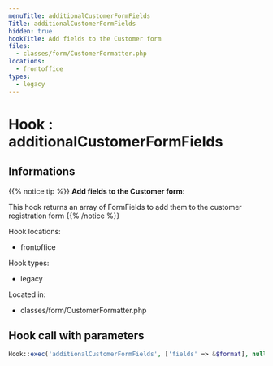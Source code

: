 ```yaml
---
menuTitle: additionalCustomerFormFields
Title: additionalCustomerFormFields
hidden: true
hookTitle: Add fields to the Customer form
files:
  - classes/form/CustomerFormatter.php
locations:
  - frontoffice
types:
  - legacy
---
```


# Hook : additionalCustomerFormFields

## Informations

{{% notice tip %}}
**Add fields to the Customer form:** 

This hook returns an array of FormFields to add them to the customer registration form
{{% /notice %}}

Hook locations: 
  - frontoffice

Hook types: 
  - legacy

Located in: 
  - classes/form/CustomerFormatter.php

## Hook call with parameters

```php
Hook::exec('additionalCustomerFormFields', ['fields' => &$format], null, true);
```